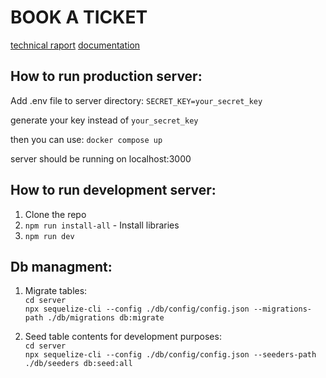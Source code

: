 # BOOK A TICKET

[technical raport](https://github.com/Ech0n/Book-a-ticket/blob/main/docs/raport-techniczny.md)
[documentation](https://github.com/Ech0n/Book-a-ticket/blob/main/docs/dokumentacja-biznesowa.md)

## How to run production server:
Add .env file to server directory:
`SECRET_KEY=your_secret_key`

generate your key instead of `your_secret_key`

then you can use:
`docker compose up`

server should be running on localhost:3000

## How to run development server:

1. Clone the repo
2. `npm run install-all` - Install libraries
3. `npm run dev`

## Db managment:

1. Migrate tables:  
`cd server`  
`npx sequelize-cli --config ./db/config/config.json --migrations-path ./db/migrations db:migrate`  

2. Seed table contents for development purposes:  
`cd server`  
`npx sequelize-cli --config ./db/config/config.json --seeders-path ./db/seeders db:seed:all`  
